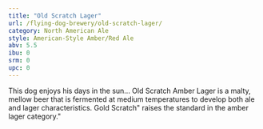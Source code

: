 ```yaml
---
title: "Old Scratch Lager"
url: /flying-dog-brewery/old-scratch-lager/
category: North American Ale
style: American-Style Amber/Red Ale
abv: 5.5
ibu: 0
srm: 0
upc: 0
---
```

This dog enjoys his days in the sun... Old Scratch Amber Lager is a malty, mellow beer that is fermented at medium temperatures to develop both ale and lager characteristics. Gold Scratch" raises the standard in the amber lager category."
